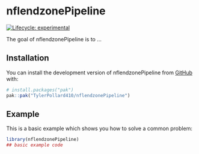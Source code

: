 
<!-- README.md is generated from README.Rmd. Please edit that file -->

# nflendzonePipeline

<!-- badges: start -->

[![Lifecycle:
experimental](https://img.shields.io/badge/lifecycle-experimental-orange.svg)](https://lifecycle.r-lib.org/articles/stages.html#experimental)
<!-- badges: end -->

The goal of nflendzonePipeline is to …

## Installation

You can install the development version of nflendzonePipeline from
[GitHub](https://github.com/) with:

``` r
# install.packages("pak")
pak::pak("TylerPollard410/nflendzonePipeline")
```

## Example

This is a basic example which shows you how to solve a common problem:

``` r
library(nflendzonePipeline)
## basic example code
```
